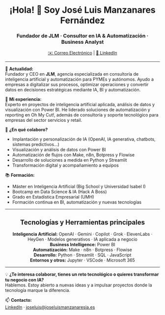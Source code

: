 <h1 align="center">¡Hola! 👋 Soy José Luis Manzanares Fernández</h1>
<h3 align="center">Fundador de JLM · Consultor en IA & Automatización · Business Analyst</h3>
<p align="center">
  <a href="mailto:joseluis@joseluismanzanaresia.es">✉️ Correo Electrónico</a> |
  <a href="https://www.linkedin.com/in/joselumf">🔗 LinkedIn</a>
</p>

---

🚀 **Actualidad:**  
Fundador y CEO en **JLM**, agencia especializada en consultoría de inteligencia artificial y automatización para PYMEs y autónomos. Ayudo a empresas a digitalizar sus procesos, optimizar operaciones y convertir datos en decisiones estratégicas mediante IA, BI y automatización.

🔎 **Mi experiencia:**  
Experto en proyectos de inteligencia artificial aplicada, análisis de datos y visualización con Power BI. He liderado soluciones de automatización y reporting en Oh My Cut!, además de consultoría y soporte tecnológico para empresas del sector servicios y retail.

🤝 **¿En qué colaboro?**  
- Implantación y personalización de IA (OpenAI, IA generativa, chatbots, sistemas predictivos…)  
- Visualización y análisis de datos con Power BI  
- Automatización de flujos con Make, n8n, Botpress y Flowise  
- Desarrollo de soluciones a medida en Python y Streamlit  
- Transformación digital y acompañamiento a equipos

📚 **Formación:**  
- Máster en Inteligencia Artificial (Big School y Universidad Isabel I)  
- Bootcamp en Data Science & IA (Hack A Boss)  
- Grado en Estadística Empresarial (UMH)  
- Formación continua en BI, automatización y nuevas tecnologías

---

<h2 align="center">Tecnologías y Herramientas principales</h2>
<p align="center">
  <b>Inteligencia Artificial:</b> OpenAI · Gemini · Copilot · Grok · ElevenLabs · HeyGen · Modelos generativos · IA aplicada a negocio<br>
  <b>Business Intelligence:</b> Power BI<br>
  <b>Automatización:</b> Make · n8n · Botpress · Flowise<br>
  <b>Desarrollo:</b> Python · Streamlit · SQL · JavaScript<br>
  <b>Entornos y otros:</b> Jupyter · VSCode · Microsoft 365
</p>

---

💡 **¿Te interesa colaborar, tienes un reto tecnológico o quieres transformar tu negocio con IA?**  
Hablemos. Estoy abierto a nuevas ideas y a impulsar proyectos donde la tecnología marque la diferencia.

📫 **Contacto:**  
[LinkedIn](https://www.linkedin.com/in/joselumf) · joseluis@joseluismanzanaresia.es
